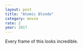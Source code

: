 ```yaml
---
layout: post
title: "Atomic Blonde"
category: movie
rate: 2
year: 2017
---
```


Every frame of this looks incredible.